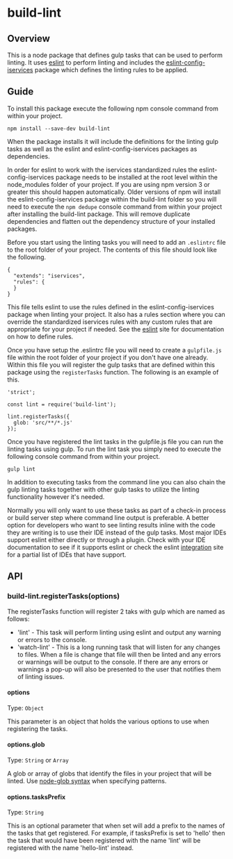 # build-lint

## Overview
This is a node package that defines gulp tasks that can be used to perform linting.
It uses [eslint](https://www.npmjs.com/package/eslint) to perform linting and includes the [eslint-config-iservices](https://www.npmjs.com/package/eslint-config-iservices) package which defines the linting rules to be applied.

## Guide

To install this package execute the following npm console command from within your project.

```
npm install --save-dev build-lint
```

When the package installs it will include the definitions for the linting gulp tasks as well as the eslint and eslint-config-iservices packages as dependencies.

In order for eslint to work with the iservices standardized rules the eslint-config-iservices package needs to be installed at the root level within the node_modules folder of your project.
If you are using npm version 3 or greater this should happen automatically.  Older versions of npm will install the eslint-config-iservices package within the build-lint folder so you will 
need to execute the `npm dedupe` console command from within your project after installing the build-lint package.  This will remove duplicate dependencies and flatten out the dependency structure of your installed packages.

Before you start using the linting tasks you will need to add an `.eslintrc` file to the root folder of your project.  The contents of this file should look like the following.

```
{
  "extends": "iservices",
  "rules": {
  }
}
```

This file tells eslint to use the rules defined in the eslint-config-iservices package when linting your project.
It also has a rules section where you can override the standardized iservices rules with any custom rules that are appropriate for your project if needed.
See the [eslint](http://eslint.org/) site for documentation on how to define rules.

Once you have setup the .eslintrc file you will need to create a `gulpfile.js` file within the root folder of your project if you don't have one already.
Within this file you will register the gulp tasks that are defined within this package using the `registerTasks` function.
The following is an example of this.

```
'strict';

const lint = require('build-lint');

lint.registerTasks({
  glob: 'src/**/*.js'
});
```

Once you have registered the lint tasks in the gulpfile.js file you can run the linting tasks using gulp.  To run the lint task you simply need to execute the following console command from within your project.

```
gulp lint
```

In addition to executing tasks from the command line you can also chain the gulp linting tasks together with other gulp tasks to utilize the linting functionality however it's needed.  

Normally you will only want to use these tasks as part of a check-in process or build server step where command line output is preferable.
A better option for developers who want to see linting results inline with the code they are writing is to use their IDE instead of the gulp tasks.  Most major IDEs 
support eslint either directly or through a plugin.  Check with your IDE documentation to see if it supports eslint or check the eslint [integration](http://eslint.org/docs/user-guide/integrations) site for a partial list of IDEs that have support.

## API

### build-lint.registerTasks(options)

The registerTasks function will register 2 taks with gulp which are named as follows:

- 'lint' - This task will perform linting using eslint and output any warning or errors to the console.
- 'watch-lint' - This is a long running task that will listen for any changes to files.  When a file is change that file will then be linted and any errors or warnings will be output to the console.  If there are any errors or warnings a pop-up will also be presented to the user that notifies them of linting issues. 

#### options

Type: `Object`

This parameter is an object that holds the various options to use when registering the tasks.

#### options.glob

Type: `String` or `Array`

A glob or array of globs that identify the files in your project that will be linted.  Use [node-glob syntax](https://github.com/isaacs/node-glob) when specifying patterns.

#### options.tasksPrefix

Type: `String`

This is an optional parameter that when set will add a prefix to the names of the tasks that get registered.  For example, if tasksPrefix is set to 'hello' then the task that 
would have been registered with the name 'lint' will be registered with the name 'hello-lint' instead.
 